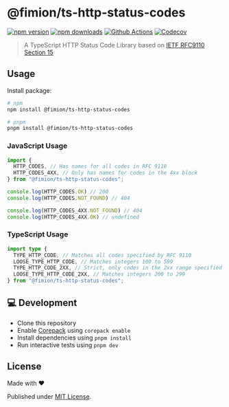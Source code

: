 # @fimion/ts-http-status-codes

[![npm version][npm-version-src]][npm-version-href]
[![npm downloads][npm-downloads-src]][npm-downloads-href]
[![Github Actions][github-actions-src]][github-actions-href]
[![Codecov][codecov-src]][codecov-href]

> A TypeScript HTTP Status Code Library based on
> [IETF RFC9110 Section 15](https://httpwg.org/specs/rfc9110.html#rfc.section.15)

## Usage

Install package:

```sh
# npm
npm install @fimion/ts-http-status-codes

# pnpm
pnpm install @fimion/ts-http-status-codes
```

### JavaScript Usage

```js
import {
  HTTP_CODES, // Has names for all codes in RFC 9110
  HTTP_CODES_4XX, // Only has names for codes in the 4xx block
} from "@fimion/ts-http-status-codes";

console.log(HTTP_CODES.OK) // 200
console.log(HTTP_CODES.NOT_FOUND) // 404

console.log(HTTP_CODES_4XX.NOT_FOUND) // 404
console.log(HTTP_CODES_4XX.OK) // undefined
```

### TypeScript Usage

```typescript
import type {
  TYPE_HTTP_CODE, // Matches all codes specified by RFC 9110
  LOOSE_TYPE_HTTP_CODE, // Matches integers 100 to 599
  TYPE_HTTP_CODE_2XX, // Strict, only codes in the 2xx range specified by RFC 9110
  LOOSE_TYPE_HTTP_CODE_2XX, // Matches integers 200 to 299
} from "@fimion/ts-http-status-codes";
```

## 💻 Development

- Clone this repository
- Enable [Corepack](https://github.com/nodejs/corepack) using `corepack enable`
- Install dependencies using `pnpm install`
- Run interactive tests using `pnpm dev`

## License

Made with ❤️

Published under [MIT License](./LICENCE).

<!-- Badges -->

[npm-version-src]: https://img.shields.io/npm/v/@fimion/ts-http-status-codes?style=flat-square

[npm-version-href]: https://npmjs.com/package/@fimion/ts-http-status-codes

[npm-downloads-src]: https://img.shields.io/npm/dm/@fimion/ts-http-status-codes?style=flat-square

[npm-downloads-href]: https://npm.chart.dev/@fimion/ts-http-status-codes

[github-actions-src]: https://img.shields.io/github/actions/workflow/status/fimion/ts-http-status-codes/ci.yml?branch=main&style=flat-square

[github-actions-href]: https://github.com/fimion/ts-http-status-codes/actions?query=workflow%3Aci

[codecov-src]: https://img.shields.io/codecov/c/gh/fimion/ts-http-status-codes/main?style=flat-square

[codecov-href]: https://codecov.io/gh/fimion/ts-http-status-codes
